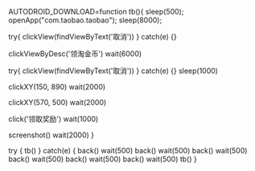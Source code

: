 AUTODROID_DOWNLOAD=function tb(){
sleep(500);
openApp("com.taobao.taobao");
sleep(8000);

try{ clickView(findViewByText('取消')) } catch(e) {}

clickViewByDesc('领淘金币')
wait(6000)

try{ clickView(findViewByText('取消')) } catch(e) {}
sleep(1000)

clickXY(150, 890)
wait(2000)

clickXY(570, 500)
wait(2000)

click('领取奖励')
wait(1000)

screenshot()
wait(2000)
}

try {
 tb()
} catch(e) {
back()
wait(500)
back()
wait(500)
back()
wait(500)
back()
wait(500)
back()
wait(500)
back()
wait(500)
tb()
}

